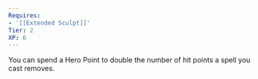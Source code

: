 ```yaml
---
Requires:
- '[[Extended Sculpt]]'
Tier: 2
XP: 6
---
```


You can spend a Hero Point to double the number of hit points a spell you cast removes.